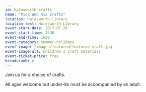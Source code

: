 ```yaml
---
id: halesworth-crafts
name: "Pick and mix crafts"
location: halesworth-library
location-text: Halesworth Library
event-start-date: 2017-07-26
event-start-time: 1430
event-end-time: 1600
event-category: summer-holidays
event-image: /images/featured/featured-craft.jpg
event-image-alt: Children's craft materials
event-ticket-price: free
breadcrumb: y
---
```


Join us for a choice of crafts.

All ages welcome but under-8s must be accompanied by an adult.
